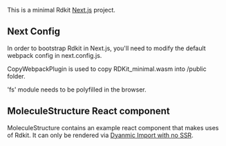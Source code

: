 This is a minimal Rdkit [Next.js](https://nextjs.org/) project.

## Next Config

In order to bootstrap Rdkit in Next.js, you'll need to modify the default webpack config in next.config.js.

CopyWebpackPlugin is used to copy RDKit_minimal.wasm into /public folder.

'fs' module needs to be polyfilled in the browser.

## MoleculeStructure React component

MoleculeStructure contains an example react component that makes uses of Rdkit.
It can only be rendered via [Dyanmic Import with no SSR](https://nextjs.org/docs/advanced-features/dynamic-import#with-no-ssr).
